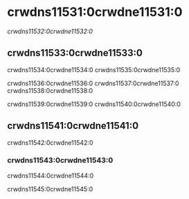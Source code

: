 # crwdns11531:0crwdne11531:0

*crwdns11532:0crwdne11532:0*

## crwdns11533:0crwdne11533:0

crwdns11534:0crwdne11534:0 crwdns11535:0crwdne11535:0

crwdns11536:0crwdne11536:0 crwdns11537:0crwdne11537:0 crwdns11538:0crwdne11538:0

crwdns11539:0crwdne11539:0 crwdns11540:0crwdne11540:0

## crwdns11541:0crwdne11541:0

crwdns11542:0crwdne11542:0

### crwdns11543:0crwdne11543:0

crwdns11544:0crwdne11544:0

crwdns11545:0crwdne11545:0